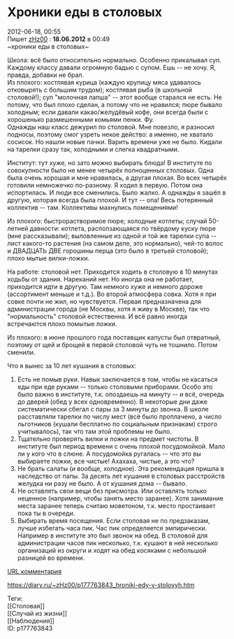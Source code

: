 Хроники еды в столовых
=======================

   
 2012-06-18, 00:55   
  Пишет   [zHz00](http://zHz00.diary.ru "дневник: Untitled")  :   **18.06.2012**  в 00:49    
  ~хроники еды в столовых~    
   
 Школа: всё было относительно нормально. Особенно прикалывал суп. Каждому классу давали огромную бадью с супом. Ешь -- не хочу. Я, правда, добавки не брал.   
 Из плохого: костлявая курица (каждую крупицу мяса удавалось отковырять с большим трудом); костлявая рыба (в школьной столовой!); суп "молочная лапша" -- этот вообще старался не есть. Не потому, что был плохо сделан, а потому что не нравился; пюре бывало холодным; если давали какао/желудёвый кофе, они всегда были с хорошенько размешенными комьями пенки. Фу.   
 Однажды наш класс дежурил по столовой. Мне повезло, я разносил подносы, поэтому смог узреть некое действо: а именно, не хватало сосисок. Но нашли новые пачки. Варить времени уже не было. Кидали на тарелки сразу так, холодными и слегка квадратными.   
   
 Институт: тут хуже, но зато можно выбирать блюда! В институте по совокупности было не менее четырёх полноценных столовых. Одна была очень хорошая и мне нравилась, а другая плохая. Во всех четырёх готовили немножечко по-разному. Я ходил в первую. Потом она испортилась. И люди все сменились. Было жалко. А однажды я зашёл в другую, которая всегда была плохой. И тут -- опа! Весь потерянный коллектив -- там. Коллективы махнулись помещениями!   
   
 Из плохого: быстрорастворимое пюре; холодные котлеты; случай 50-летней давности: котлета, расползающаяся по твёрдому куску пюре (мне рассказывали); выловленные из одной и той же тарелки супа -- лист какого-то растения (на самом деле, это нормально), чей-то волос и ДВАДЦАТЬ ДВЕ горошины перца (это было в третьей столовой); плохо мытые вилки-ложки.   
   
 На работе: столовой нет. Приходится ходить в столовую в 10 минутах ходьбы от здания. Нареканий нет. Но иногда она не работает, приходится идти в другую. Там немного хуже и немного дороже (ассортимент меньше и т.д.). Во второй атмосфера совка. Хотя я при совке почти не жил, но чувствуется. Первая предназначена для администрации города (не Москвы, хотя я живу в Москве), так что "нормальность" столовой естественна. И всё равно иногда встречаются плохо помытые ложки.   
   
 Из плохого: в июне прошлого года поставщик капусты был отвратный, поэтому от щей и брощей в первой столовой чуть не тошнило. Потом сменили.   
   
 Что я вынес за 10 лет кушания в столовых:   
 1. Есть не помыв руки. Навык заключается в том, чтобы не касаться еды при еде руками -- только столовыми приборами. Особо это было важно в институте, т.к. опоздаешь на минуту -- и всё, очередь до дверей (обед у всех одновременно). В некоторые дни даже систематически сбегал с пары за 3 минуты до звонка. В школе расставляли тарелки по числу мест (всё было проплачено, а число льготников (кушали бесплатно по социальным признакам) строго учитывалось), так что там этой проблемы не было.   
 2. Тщательно проверять вилки и ложки на предмет чистоты. В институте был период времени с очень плохой посудомойкой. Мало ли у кого что в слюне. А посудомойка ругалась -- что это вы выбираете ложки, все чистые! Ахахаха, чистые, а это что?   
 3. Не брать салаты (и вообще, холодное). Эта рекомендация пришла в наследство от папы. За десять лет кушания в столовых расстройств желудка ни разу не было. А от кушания дома -- бывало.   
 4. Не оставлять свои вещи без присмотра. Или оставлять только неценное (например, чтобы занять место заранее). Хотя занимание места заранее теперь считаю моветоном, т.к. место простаивает пока ты в очереди.   
 5. Выбирать время посещения. Если столовая не по предзаказам, лучше избегать часа пик. Час пик определяется эмпирически. Например в институте это был звонок на обед. В столовой для администрации часов пик несколько, т.к. кушают в ней несколько организаций из округи и ходят на обед косяками с небольшой разницей во времени.   
   
  [URL комментария](http://leo-da-great.diary.ru/p177728828.htm#601881736)    
    
 <https://diary.ru/~zHz00/p177763843_hroniki-edy-v-stolovyh.htm>   
   
 Теги:   
 [[Столовая]]   
 [[Случай из жизни]]   
 [[Наблюдения]]   
 ID: p177763843